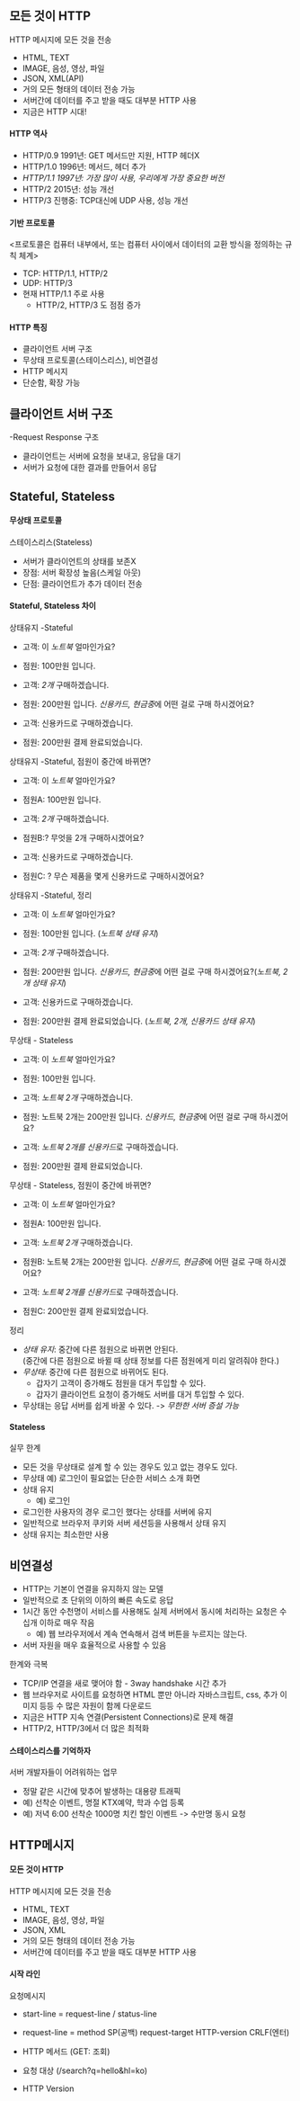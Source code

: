 ## 모든 것이 HTTP
HTTP 메시지에 모든 것을 전송

- HTML, TEXT
- IMAGE, 음성, 영상, 파일
- JSON, XML(API)
- 거의 모든 형태의 데이터 전송 가능
- 서버간에 데이터를 주고 받을 때도 대부분 HTTP 사용
- 지금은 HTTP 시대!

#### HTTP 역사
- HTTP/0.9 1991년: GET 메서드만 지원, HTTP 헤더X
- HTTP/1.0 1996년: 메서드, 헤더 추가
- *HTTP/1.1 1997년: 가장 많이 사용, 우리에게 가장 중요한 버전*
- HTTP/2 2015년: 성능 개선
- HTTP/3 진행중: TCP대신에 UDP 사용, 성능 개선


#### 기반 프로토콜
<프로토콜은 컴퓨터 내부에서, 또는 컴퓨터 사이에서 데이터의 교환 방식을 정의하는 규칙 체계>
- TCP: HTTP/1.1, HTTP/2
- UDP: HTTP/3
- 현재 HTTP/1.1 주로 사용
    - HTTP/2, HTTP/3 도 점점 증가


#### HTTP 특징

- 클라이언트 서버 구조
- 무상태 프로토콜(스테이스리스), 비연결성
- HTTP 메시지
- 단순함, 확장 가능


## 클라이언트 서버 구조
-Request Response 구조
- 클라이언트는 서버에 요청을 보내고, 응답을 대기
- 서버가 요청에 대한 결과를 만들어서 응답


## Stateful, Stateless

#### 무상태 프로토콜
스테이스리스(Stateless)

- 서버가 클라이언트의 상태를 보존X
- 장점: 서버 확장성 높음(스케일 아웃)
- 단점: 클라이언트가 추가 데이터 전송


#### Stateful, Stateless 차이
상태유지 -Stateful

- 고객: 이 *노트북* 얼마인가요?
- 점원: 100만원 입니다.

- 고객: *2개* 구매하겠습니다.
- 점원: 200만원 입니다. *신용카드, 현금중*에 어떤 걸로 구매 하시겠어요?

- 고객: 신용카드로 구매하겠습니다.
- 점원: 200만원 결제 완료되었습니다.


상태유지 -Stateful, 점원이 중간에 바뀌면?

- 고객: 이 *노트북* 얼마인가요?
- 점원A: 100만원 입니다.

- 고객: *2개* 구매하겠습니다.
- 점원B:? 무엇을 2개 구매하시겠어요?

- 고객: 신용카드로 구매하겠습니다.
- 점원C: ? 무슨 제품을 몇게 신용카드로 구매하시겠어요? 

상태유지 -Stateful, 정리

- 고객: 이 *노트북* 얼마인가요?
- 점원: 100만원 입니다. (*노트북 상태 유지*)

- 고객: *2개* 구매하겠습니다.
- 점원: 200만원 입니다. *신용카드, 현금중*에 어떤 걸로 구매 하시겠어요?(*노트북, 2개 상태 유지*)

- 고객: 신용카드로 구매하겠습니다.
- 점원: 200만원 결제 완료되었습니다. (*노트북, 2개, 신용카드 상태 유지*)


무상태 - Stateless

- 고객: 이 *노트북* 얼마인가요?
- 점원: 100만원 입니다.

- 고객: *노트북 2개* 구매하겠습니다.
- 점원: 노트북 2개는 200만원 입니다. *신용카드, 현금중*에 어떤 걸로 구매 하시겠어요?

- 고객: *노트북 2개를 신용카드*로 구매하겠습니다.
- 점원: 200만원 결제 완료되었습니다.


무상태 - Stateless, 점원이 중간에 바뀌면?

- 고객: 이 *노트북* 얼마인가요?
- 점원A: 100만원 입니다.

- 고객: *노트북 2개* 구매하겠습니다.
- 점원B: 노트북 2개는 200만원 입니다. *신용카드, 현금중*에 어떤 걸로 구매 하시겠어요?

- 고객: *노트북 2개를 신용카드*로 구매하겠습니다.
- 점원C: 200만원 결제 완료되었습니다.


정리

- *상태 유지*: 중간에 다른 점원으로 바뀌면 안된다.<BR>
(중간에 다른 점원으로 바뀔 때 상태 정보를 다른 점원에게 미리 알려줘야 한다.)
- *무상태*: 중간에 다른 점원으로 바뀌어도 된다.
    - 갑자기 고객이 증가해도 점원을 대거 투입할 수 있다.
    - 갑자기 클라이언트 요청이 증가해도 서버를 대거 투입할 수 있다.
- 무상태는 응답 서버를 쉽게 바꿀 수 있다. -> *무한한 서버 증설 가능*

#### Stateless
실무 한계

- 모든 것을 무상태로 설계 할 수 있는 경우도 있고 없는 경우도 있다.
- 무상태
    예) 로그인이 필요없는 단순한 서비스 소개 화면
- 상태 유지
    - 예) 로그인
- 로그인한 사용자의 경우 로그인 했다는 상태를 서버에 유지
- 일반적으로 브라우저 쿠키와 서버 세션등을 사용해서 상태 유지
- 상태 유지는 최소한만 사용


## 비연결성

- HTTP는 기본이 연결을 유지하지 않는 모델
- 일반적으로 초 단위의 이하의 빠른 속도로 응답
- 1시간 동안 수천명이 서비스를 사용해도 실제 서버에서 동시에 처리하는 요청은 수십개 이하로 매우 작음
    - 예) 웹 브라우저에서 계속 연속해서 검색 버튼을 누르지는 않는다.
- 서버 자원을 매우 효율적으로 사용할 수 있음

한계와 극복

- TCP/IP 연결을 새로 맺어야 함 - 3way handshake 시간 추가
- 웹 브라우저로 사이트를 요청하면 HTML 뿐만 아니라 자바스크립트, css, 추가 이미지 등등 수 많은 자원이 함께 다운로드
- 지금은 HTTP 지속 연결(Persistent Connections)로 문제 해결
- HTTP/2, HTTP/3에서 더 많은 최적화

#### 스테이스리스를 기억하자
서버 개발자들이 어려워하는 업무

- 정말 같은 시간에 맞추어 발생하는 대용량 트래픽
- 예) 선착순 이벤트, 명절 KTX예약, 학과 수업 등록
- 예) 저녁 6:00 선착순 1000명 치킨 할인 이벤트 -> 수만명 동시 요청



## HTTP메시지

#### 모든 것이 HTTP
HTTP 메시지에 모든 것을 전송

- HTML, TEXT
- IMAGE, 음성, 영상, 파일
- JSON, XML
- 거의 모든 형태의 데이터 전송 가능
- 서버간에 데이터를 주고 받을 때도 대부분 HTTP 사용


#### 시작 라인
요청메시지

- start-line = request-line / status-line
- request-line = method SP(공백) request-target HTTP-version CRLF(엔터)

- HTTP 메서드 (GET: 조회)
- 요청 대상 (/search?q=hello&hl=ko)
- HTTP Version